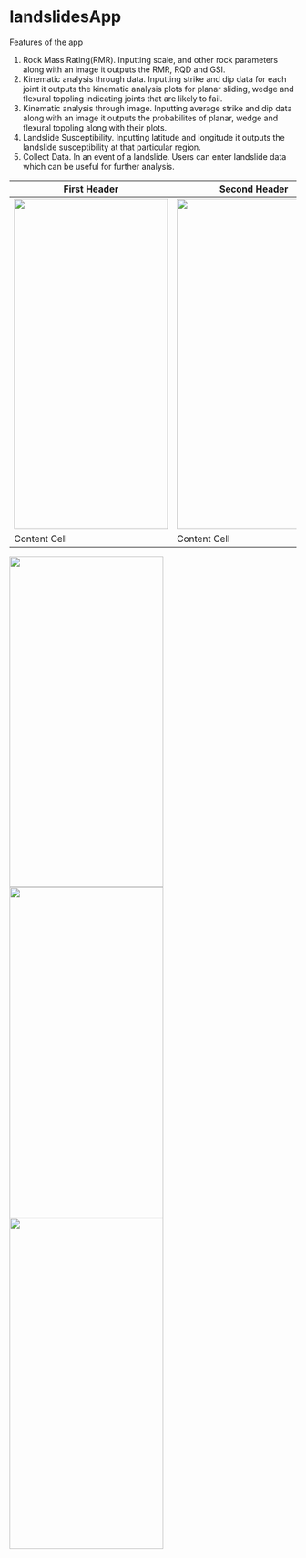# landslidesApp
Features of the app
1. Rock Mass Rating(RMR). Inputting scale, and other rock parameters along with an image it outputs the RMR, RQD and GSI.
2. Kinematic analysis through data. Inputting strike and dip data for each joint it outputs the kinematic analysis plots for planar sliding, wedge and flexural toppling indicating joints that are likely to fail.
3. Kinematic analysis through image. Inputting average strike and dip data along with an image it outputs the probabilites of planar, wedge and flexural toppling along with their plots.
4. Landslide Susceptibility. Inputting latitude and longitude it outputs the landslide susceptibility at that particular region.
5. Collect Data. In an event of a landslide. Users can enter landslide data which can be useful for further analysis.

| First Header  | Second Header |
| ------------- | ------------- |
| <img src="https://user-images.githubusercontent.com/53003109/204235694-335c230e-c862-4360-9442-5df5ca6e172d.jpg" width="270" height="580"> | <img src="https://user-images.githubusercontent.com/53003109/204235844-e4d71627-20d8-4c0e-a91d-421e3e78a914.jpg" width="270" height="580">| <img src="https://user-images.githubusercontent.com/53003109/204235857-e2513ce7-c229-480c-9c3d-39e06d2121ad.jpg" width="270" height="580"> |
| Content Cell  | Content Cell  |




<img src="https://user-images.githubusercontent.com/53003109/204235873-92fbb66a-b518-4536-a94e-d0d78284cbd0.jpg" width="270" height="580">
<img src="https://user-images.githubusercontent.com/53003109/204235906-dad56906-a211-416a-b824-1b0d594d9224.jpg" width="270" height="580">
<img src="https://user-images.githubusercontent.com/53003109/204235910-7652e90d-55a3-4917-97cb-c1b78cc370a6.jpg" width="270" height="580">


